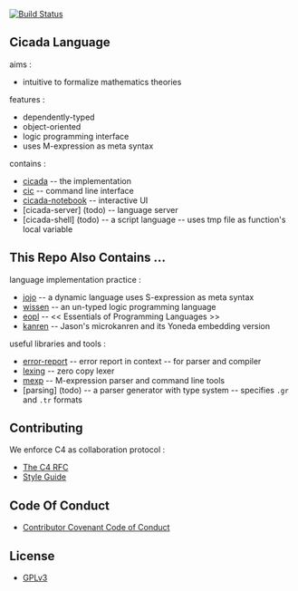 [![Build Status](https://travis-ci.com/xieyuheng/cicada.svg?branch=master)](https://travis-ci.com/xieyuheng/cicada)

## Cicada Language

aims :
- intuitive to formalize mathematics theories

features :
- dependently-typed
- object-oriented
- logic programming interface
- uses M-expression as meta syntax

contains :
- [cicada](cicada/README.md) -- the implementation
- [cic](cic/README.md) -- command line interface
- [cicada-notebook](cicada-notebook/README.md) -- interactive UI
- [cicada-server] (todo) -- language server
- [cicada-shell] (todo) -- a script language -- uses tmp file as function's local variable

## This Repo Also Contains ...

language implementation practice :
- [jojo](jojo/README.md) -- a dynamic language uses S-expression as meta syntax
- [wissen](wissen/README.md) -- an un-typed logic programming language
- [eopl](eopl/README.md) -- << Essentials of Programming Languages >>
- [kanren](kanren/README.md) -- Jason's microkanren and its Yoneda embedding version

useful libraries and tools :
- [error-report](error-report/README.md) -- error report in context -- for parser and compiler
- [lexing](lexing/README.md) -- zero copy lexer
- [mexp](mexp/README.md) -- M-expression parser and command line tools
- [parsing] (todo) -- a parser generator with type system -- specifies `.gr` and `.tr` formats

## Contributing

We enforce C4 as collaboration protocol :
- [The C4 RFC](https://rfc.zeromq.org/spec:42/C4)
- [Style Guide](STYLE-GUIDE.md)

## Code Of Conduct

- [Contributor Covenant Code of Conduct](CODE-OF-CONDUCT.md)

## License

- [GPLv3](LICENSE)
